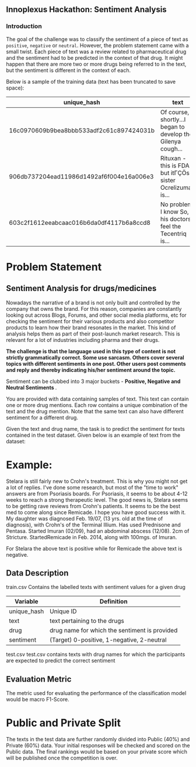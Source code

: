 ## Innoplexus Hackathon: Sentiment Analysis

### Introduction

The goal of the challenge was to classify the sentiment of a piece of text as `positive`, `negative` or `neutral`.  However, the problem statement came with a small twist. Each piece of text was a review related to pharmaceutical drug and the sentiment had to be predicted in the context of that drug. It might happen that there are more two or more drugs being referred to in the text, but the sentiment is different in the context of each.

Below is a sample of the training data (text has been truncated to save space):

| unique_hash                              | text                                                         | drug        | sentiment |
| ---------------------------------------- | ------------------------------------------------------------ | ----------- | --------- |
| 16c0970609b9bea8bbb533adf2c61c897424031b | Of course, shortly...I began to develop the Gilenya cough... | gilenya     | 1         |
| 906db737204ead11986d1492af6f004e16a006e3 | Rituxan -this is FDA (   but itΓÇÖs sister Ocrelizumab is... | ocrelizumab | 2         |
| 603c2f1612eeabcaac016b6da0df4117b6a8ccd8 | No problem. I know  So, his doctors feel the Tecentriq is... | tecentriq   | 0         |


# Problem Statement

## Sentiment Analysis for drugs/medicines

Nowadays the narrative of a brand is not only built and controlled by the company that owns the brand. For this reason, companies are constantly looking out across Blogs, Forums, and other social media platforms, etc for checking the sentiment for their various products and also competitor products to learn how their brand resonates in the market. This kind of analysis helps them as part of their post-launch market research. This is relevant for a lot of industries including pharma and their drugs.

<b> The challenge is that the language used in this type of content is not strictly grammatically correct. Some use sarcasm. Others cover several topics with different sentiments in one post. Other users post comments and reply and thereby indicating his/her sentiment around the topic.</b>

Sentiment can be clubbed into 3 major buckets - <b> Positive, Negative and Neutral Sentiments </b> .

You are provided with data containing samples of text. This text can contain one or more drug mentions. Each row contains a unique combination of the text and the drug mention. Note that the same text can also have different sentiment for a different drug.

Given the text and drug name, the task is to predict the sentiment for texts contained in the test dataset. Given below is an example of text from the dataset:

# Example:

Stelara is still fairly new to Crohn's treatment. This is why you might not get a lot of replies. I've done some research, but most of the "time to work" answers are from Psoriasis boards. For Psoriasis, it seems to be about 4-12 weeks to reach a strong therapeutic level. The good news is, Stelara seems to be getting rave reviews from Crohn's patients. It seems to be the best med to come along since Remicade. I hope you have good success with it. My daughter was diagnosed Feb. 19/07, (13 yrs. old at the time of diagnosis), with Crohn's of the Terminal Illium. Has used Prednisone and Pentasa. Started Imuran (02/09), had an abdominal abscess (12/08). 2cm of Stricture. Started ​Remicade in Feb. 2014, along with 100mgs. of Imuran.

For Stelara the above text is positive while for Remicade the above text is negative.

## Data Description

train.csv Contains the labelled texts with sentiment values for a given drug

<table>
<thead>
<tr>
<th>Variable</th>
<th>Definition</th>
</tr>
</thead>
<tbody>
<tr>
<td>unique_hash</td>
<td>Unique ID</td>
</tr>
<tr>
<td>text</td>
<td>text pertaining to the drugs</td>
</tr>
<tr>
<td>drug</td>
<td>drug name for which the sentiment is provided</td>
</tr>
<tr>
<td>sentiment</td>
<td>(Target) 0-positive, 1-negative, 2-neutral</td>
</tr>
</tbody>
</table>

test.csv test.csv contains texts with drug names for which the participants are expected to predict the correct sentiment

## Evaluation Metric

The metric used for evaluating the performance of the classification model would be macro F1-Score.

# Public and Private Split
The texts in the test data are further randomly divided into Public (40%) and Private (60%) data. Your initial responses will be checked and scored on the Public data. The final rankings would be based on your private score which will be published once the competition is over.
